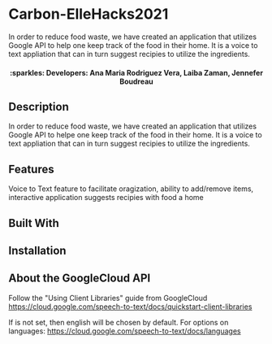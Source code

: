 # Carbon-ElleHacks2021
In order to reduce food waste, we have created an application that utilizes Google API to help one keep track of the food in their home. It is a voice to text appliation that can in turn suggest recipies to utilize the ingredients.

<h4 align="center"> :sparkles: Developers: Ana Maria Rodriguez Vera, Laiba Zaman, Jennefer Boudreau </h4>

<h2> Description </h2>
<p> In order to reduce food waste, we have created an application that utilizes Google API to helpe one keep track of the food in their home. It is a voice to text appliation that can in turn suggest recipies to utilize the ingredients. </p>

<h2> Features </h2>
<p> Voice to Text feature to facilitate oragization, 
  ability to add/remove items, 
  interactive application suggests recipies with food a home</p>

<h2> Built With </h2>


<h2> Installation </h2>

<h2> About the GoogleCloud API </h2>

Follow the "Using Client Libraries" guide from GoogleCloud
https://cloud.google.com/speech-to-text/docs/quickstart-client-libraries


If <language> is not set, then english will be chosen by default. For options on languages: https://cloud.google.com/speech-to-text/docs/languages
